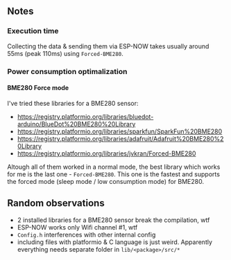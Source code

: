 ## Notes

### Execution time

Collecting the data & sending them via ESP-NOW takes usually around 55ms (peak 110ms) using `Forced-BME280`.

### Power consumption optimalization

#### BME280 Force mode

I've tried these libraries for a BME280 sensor:

- https://registry.platformio.org/libraries/bluedot-arduino/BlueDot%20BME280%20Library
- https://registry.platformio.org/libraries/sparkfun/SparkFun%20BME280
- https://registry.platformio.org/libraries/adafruit/Adafruit%20BME280%20Library
- https://registry.platformio.org/libraries/jvkran/Forced-BME280

Altough all of them worked in a normal mode, the best library which works for me is the last one - `Forced-BME280`.
This one is the fastest and supports the forced mode (sleep mode / low consumption mode) for BME280.

## Random observations

- 2 installed libraries for a BME280 sensor break the compilation, wtf
- ESP-NOW works only Wifi channel #1, wtf
- `Config.h` interferences with other internal config
- including files with platformio & C language is just weird. Apparently everything needs separate folder in `lib/<package>/src/*`
